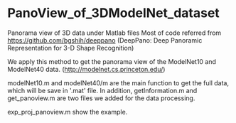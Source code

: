 # PanoView_of_3DModelNet_dataset
Panorama view of 3D data under Matlab files
Most of code referred from https://github.com/bgshih/deeppano (DeepPano: Deep Panoramic Representation for 3-D Shape Recognition)

We apply this method to get the panorama view of the ModelNet10 and ModelNet40 data. (http://modelnet.cs.princeton.edu/)

modelNet10.m and modelNet40/m are the main function to get the full data, which will be save in '.mat' file.
In addition, getInformation.m and get_panoview.m are two files we added for the data processing.

exp_proj_panoview.m show the example.
